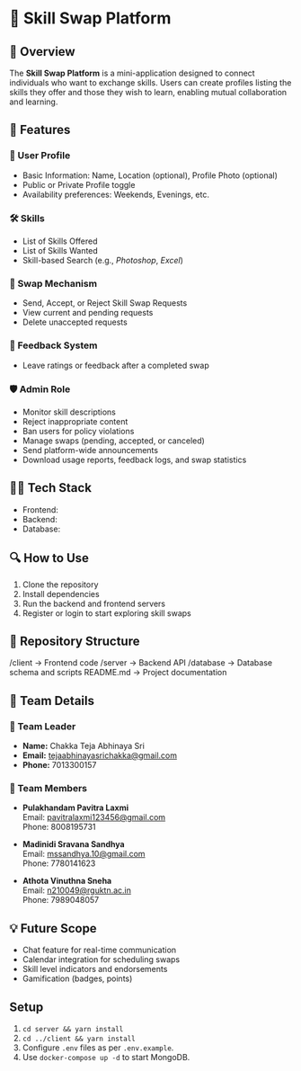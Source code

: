# 🔁 Skill Swap Platform

## 📝 Overview
The **Skill Swap Platform** is a mini-application designed to connect individuals who want to exchange skills. Users can create profiles listing the skills they offer and those they wish to learn, enabling mutual collaboration and learning.

## 🚀 Features

### 👤 User Profile
- Basic Information: Name, Location (optional), Profile Photo (optional)
- Public or Private Profile toggle
- Availability preferences: Weekends, Evenings, etc.

### 🛠️ Skills
- List of Skills Offered
- List of Skills Wanted
- Skill-based Search (e.g., *Photoshop*, *Excel*)

### 🔄 Swap Mechanism
- Send, Accept, or Reject Skill Swap Requests
- View current and pending requests
- Delete unaccepted requests

### 🌟 Feedback System
- Leave ratings or feedback after a completed swap

### 🛡️ Admin Role
- Monitor skill descriptions
- Reject inappropriate content
- Ban users for policy violations
- Manage swaps (pending, accepted, or canceled)
- Send platform-wide announcements
- Download usage reports, feedback logs, and swap statistics

## 🧑‍💻 Tech Stack
- Frontend:
- Backend:
- Database:

## 🔍 How to Use
1. Clone the repository
2. Install dependencies
3. Run the backend and frontend servers
4. Register or login to start exploring skill swaps

## 📁 Repository Structure
/client → Frontend code
/server → Backend API
/database → Database schema and scripts
README.md → Project documentation


## 📢 Team Details

### 👑 Team Leader
- **Name:** Chakka Teja Abhinaya Sri  
- **Email:** tejaabhinayasrichakka@gmail.com  
- **Phone:** 7013300157  

### 👥 Team Members
- **Pulakhandam Pavitra Laxmi**  
  Email: pavitralaxmi123456@gmail.com  
  Phone: 8008195731

- **Madinidi Sravana Sandhya**  
  Email: mssandhya.10@gmail.com  
  Phone: 7780141623

- **Athota Vinuthna Sneha**  
  Email: n210049@rguktn.ac.in  
  Phone: 7989048057

## 💡 Future Scope
- Chat feature for real-time communication
- Calendar integration for scheduling swaps
- Skill level indicators and endorsements
- Gamification (badges, points)

## Setup
1. `cd server && yarn install`
2. `cd ../client && yarn install`
3. Configure `.env` files as per `.env.example`.
4. Use `docker-compose up -d` to start MongoDB.
